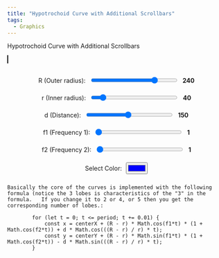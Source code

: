 ```yaml
---
title: "Hypotrochoid Curve with Additional Scrollbars"
tags:
  - Graphics
---
```


Hypotrochoid Curve with Additional Scrollbars

<style>
        canvas {
            border: 1px solid black;
        }
        .controls {
            margin-top: 20px;
            display: flex;
            flex-direction: column;
            align-items: center;
        }
        .control-group {
            margin: 10px 0;
            display: flex;
            align-items: center;
        }
        .control-group label {
            margin-right: 10px;
        }
        input[type="range"] {
            width: 200px;
        }
        .value-label {
            margin-left: 10px;
            font-weight: bold;
        }
</style>
<canvas id="canvas" width="800" height="800"></canvas>

<div class="controls">
        <div class="control-group">
            <label for="R">R (Outer radius):</label>
            <input type="range" id="R" min="50" max="300" value="240">
            <span id="R-value" class="value-label">240</span>
        </div>
        <div class="control-group">
            <label for="r">r (Inner radius):</label>
            <input type="range" id="r" min="10" max="300" value="40">
            <span id="r-value" class="value-label">40</span>
        </div>
        <div class="control-group">
            <label for="d">d (Distance):</label>
            <input type="range" id="d" min="10" max="300" value="150">
            <span id="d-value" class="value-label">150</span>
        </div>
        <div class="control-group">
            <label for="f1">f1 (Frequency 1):</label>
            <input type="range" id="f1" min="1" max="30" value="1">
            <span id="f1-value" class="value-label">1</span>
        </div>
        <div class="control-group">
            <label for="f2">f2 (Frequency 2):</label>
            <input type="range" id="f2" min="1" max="30" value="1">
            <span id="f2-value" class="value-label">1</span>
        </div>
        <div class="control-group">
            <label for="color">Select Color:</label>
            <input type="color" id="color" value="#0000ff">
        </div>
</div>
<script>
    const canvas = document.getElementById('canvas');
    const ctx = canvas.getContext('2d');

    let R = 240;
    let r = 40;
    let d = 150;
    let f1 = 1;
    let f2 = 3;
    let selectedColor = '#0000ff';

    // Function to calculate the GCD
    function gcd(a, b) {
        return b ? gcd(b, a % b) : Math.abs(a);
    }

    function drawHypotrochoid() {
        const width = canvas.width;
        const height = canvas.height;
        const centerX = width / 2;
        const centerY = height / 2;

        ctx.clearRect(0, 0, width, height);
        ctx.beginPath();
        ctx.strokeStyle = selectedColor;
        ctx.lineWidth = 2;

        const period = (2 * Math.PI * r) / gcd(R, r);
        for (let t = 0; t <= period; t += 0.01) {
            const x = centerX + (R - r) * Math.cos(f1*t) * (1 + Math.cos(f2*t)) + d * Math.cos(((R - r) / r) * t);
            const y = centerY + (R - r) * Math.sin(f1*t) * (1 + Math.cos(f2*t)) - d * Math.sin(((R - r) / r) * t);
            if (t === 0) ctx.moveTo(x, y);
            else ctx.lineTo(x, y);
        }

        ctx.stroke();
    }

    // Event listeners for controls
    document.getElementById('R').addEventListener('input', function () {
        R = parseInt(this.value);
        document.getElementById('R-value').innerText = this.value;
        drawHypotrochoid();
    });

    document.getElementById('r').addEventListener('input', function () {
        r = parseInt(this.value);
        document.getElementById('r-value').innerText = this.value;
        drawHypotrochoid();
    });

    document.getElementById('d').addEventListener('input', function () {
        d = parseInt(this.value);
        document.getElementById('d-value').innerText = this.value;
        drawHypotrochoid();
    });

    document.getElementById('color').addEventListener('input', function () {
        selectedColor = this.value;
        drawHypotrochoid();
    });

    document.getElementById('f1').addEventListener('input', function () {
        f1 = parseInt(this.value);
        document.getElementById('f1-value').innerText = this.value;
        drawHypotrochoid();
    });

    document.getElementById('f2').addEventListener('input', function () {
        f2 = parseInt(this.value);
        document.getElementById('f2-value').innerText = this.value;
        drawHypotrochoid();
    });

    // Initial draw
    drawHypotrochoid();
</script>


```
Basically the core of the curves is implemented with the following formula (notice the 3 lobes is characteristics of the "3" in the formula.   If you change it to 2 or 4, or 5 then you get the corresponding number of lobes.:

        for (let t = 0; t <= period; t += 0.01) {
            const x = centerX + (R - r) * Math.cos(f1*t) * (1 + Math.cos(f2*t)) + d * Math.cos(((R - r) / r) * t);
            const y = centerY + (R - r) * Math.sin(f1*t) * (1 + Math.cos(f2*t)) - d * Math.sin(((R - r) / r) * t);
        }

```
